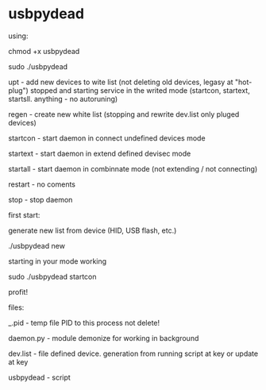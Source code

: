 # usbpydead

using: 

chmod +x usbpydead

sudo ./usbpydead <argument>

  
upt - add new devices to wite list (not deleting old devices, legasy at "hot-plug")
stopped and starting service in the writed mode (startcon, startext, startsll. anything - no autoruning) 
  
regen - create new white list (stopping and rewrite dev.list only pluged devices)
  
startcon - start daemon in connect undefined devices mode
  
startext - start daemon in extend defined devisec mode
  
startall - start daemon in combinnate mode (not extending / not connecting)
  
restart - no coments
  
stop - stop daemon

  
    
first start:

generate new list from device (HID, USB flash, etc.)
  
./usbpydead new
  
starting in your mode working
  
sudo ./usbpydead startcon
  
profit!

  
    
files:
  
_.pid - temp file PID to this process not delete!
  
daemon.py - module demonize for working in background 
  
dev.list - file defined device. generation from running script at key <new> or update at key <gen>
  
usbpydead - script
